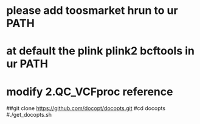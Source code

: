 # please add toosmarket hrun to ur PATH 
# at default the plink plink2 bcftools in ur PATH
# modify 2.QC_VCFproc reference
##git clone https://github.com/docopt/docopts.git
#cd docopts
#./get_docopts.sh
